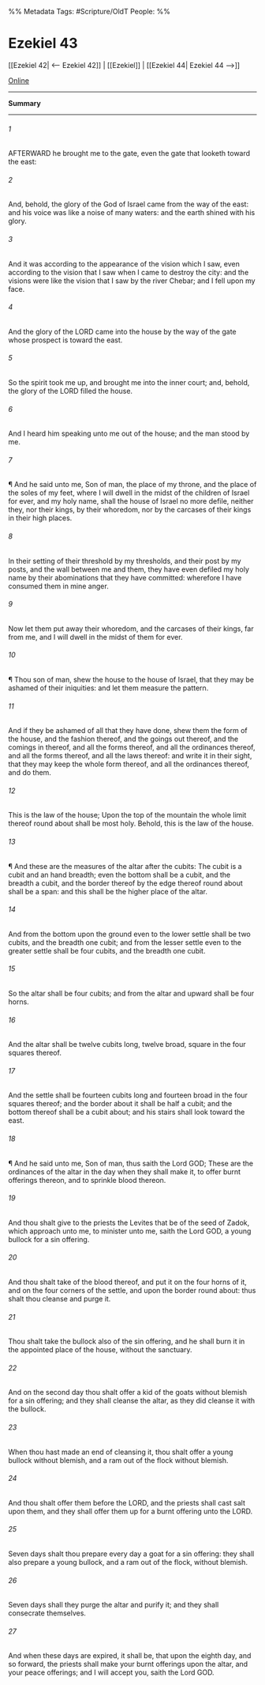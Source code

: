 

%% Metadata
Tags: #Scripture/OldT
People: 
%%
# Ezekiel 43
[[Ezekiel 42| <-- Ezekiel 42]] | [[Ezekiel]] | [[Ezekiel 44| Ezekiel 44 -->]]

[Online](https://churchofjesuschrist.org/study/scriptures/ot/ezek/43?lang=eng)

---
__Summary__



---

###### 1
AFTERWARD he brought me to the gate, even the gate that looketh toward the east:
###### 2
And, behold, the glory of the God of Israel came from the way of the east: and his voice was like a noise of many waters: and the earth shined with his glory.
###### 3
And it was according to the appearance of the vision which I saw, even according to the vision that I saw when I came to destroy the city: and the visions were like the vision that I saw by the river Chebar; and I fell upon my face.
###### 4
And the glory of the LORD came into the house by the way of the gate whose prospect is toward the east.
###### 5
So the spirit took me up, and brought me into the inner court; and, behold, the glory of the LORD filled the house.
###### 6
And I heard him speaking unto me out of the house; and the man stood by me.
###### 7
¶ And he said unto me, Son of man, the place of my throne, and the place of the soles of my feet, where I will dwell in the midst of the children of Israel for ever, and my holy name, shall the house of Israel no more defile, neither they, nor their kings, by their whoredom, nor by the carcases of their kings in their high places.
###### 8
In their setting of their threshold by my thresholds, and their post by my posts, and the wall between me and them, they have even defiled my holy name by their abominations that they have committed: wherefore I have consumed them in mine anger.
###### 9
Now let them put away their whoredom, and the carcases of their kings, far from me, and I will dwell in the midst of them for ever.
###### 10
¶ Thou son of man, shew the house to the house of Israel, that they may be ashamed of their iniquities: and let them measure the pattern.
###### 11
And if they be ashamed of all that they have done, shew them the form of the house, and the fashion thereof, and the goings out thereof, and the comings in thereof, and all the forms thereof, and all the ordinances thereof, and all the forms thereof, and all the laws thereof: and write it in their sight, that they may keep the whole form thereof, and all the ordinances thereof, and do them.
###### 12
This is the law of the house; Upon the top of the mountain the whole limit thereof round about shall be most holy.  Behold, this is the law of the house.
###### 13
¶ And these are the measures of the altar after the cubits: The cubit is a cubit and an hand breadth; even the bottom shall be a cubit, and the breadth a cubit, and the border thereof by the edge thereof round about shall be a span: and this shall be the higher place of the altar.
###### 14
And from the bottom upon the ground even to the lower settle shall be two cubits, and the breadth one cubit; and from the lesser settle even to the greater settle shall be four cubits, and the breadth one cubit.
###### 15
So the altar shall be four cubits; and from the altar and upward shall be four horns.
###### 16
And the altar shall be twelve cubits long, twelve broad, square in the four squares thereof.
###### 17
And the settle shall be fourteen cubits long and fourteen broad in the four squares thereof; and the border about it shall be half a cubit; and the bottom thereof shall be a cubit about; and his stairs shall look toward the east.
###### 18
¶ And he said unto me, Son of man, thus saith the Lord GOD; These are the ordinances of the altar in the day when they shall make it, to offer burnt offerings thereon, and to sprinkle blood thereon.
###### 19
And thou shalt give to the priests the Levites that be of the seed of Zadok, which approach unto me, to minister unto me, saith the Lord GOD, a young bullock for a sin offering.
###### 20
And thou shalt take of the blood thereof, and put it on the four horns of it, and on the four corners of the settle, and upon the border round about: thus shalt thou cleanse and purge it.
###### 21
Thou shalt take the bullock also of the sin offering, and he shall burn it in the appointed place of the house, without the sanctuary.
###### 22
And on the second day thou shalt offer a kid of the goats without blemish for a sin offering; and they shall cleanse the altar, as they did cleanse it with the bullock.
###### 23
When thou hast made an end of cleansing it, thou shalt offer a young bullock without blemish, and a ram out of the flock without blemish.
###### 24
And thou shalt offer them before the LORD, and the priests shall cast salt upon them, and they shall offer them up for a burnt offering unto the LORD.
###### 25
Seven days shalt thou prepare every day a goat for a sin offering: they shall also prepare a young bullock, and a ram out of the flock, without blemish.
###### 26
Seven days shall they purge the altar and purify it; and they shall consecrate themselves.
###### 27
And when these days are expired, it shall be, that upon the eighth day, and so forward, the priests shall make your burnt offerings upon the altar, and your peace offerings; and I will accept you, saith the Lord GOD.



